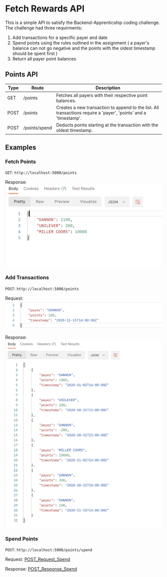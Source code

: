 # Fetch Rewards API
This is a simple API to satisfy the Backend-Apprenticship coding challenge. The challenge had three requirments: 

1. Add transactions for a specific payer and date
2. Spend points using the rules outlined in the assignment ( a payer's balance can not go negative and the points with the oldest timestamp should be spent first )
3. Return all payer point balances

## Points API

| Type | Route | Description |
|------ | ------ | ------------ |
| GET | /points | Fetches all payers with their respective point balances. |
| POST | /points | Creates a new transaction to append to the list. All transactions require a 'payer', 'points' and a 'timestamp'. |
| POST | /points/spend | Deducts points starting at the transaction with the oldest timestamp. |

## Examples 
### Fetch Points
`GET`: `http://localhost:5000/points`

Response:
![GET_Response](Images/GET_Response.png)

### Add Transactions
`POST`: `http://localhost:5000/points`

Request:
![POST_Request_Transaction](Images/POST_Request_Transaction.png)

Response:
![POST_Response_Transaction](Images/POST_Response_Transaction.png)

### Spend Points
`POST`: `http://localhost:5000/points/spend`

Request:
[POST_Request_Spend](Images/POST_Request_Spend.png)

Response:
[POST_Response_Spend](Images/POST_Response_Spend.png)
